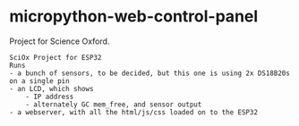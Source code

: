 # micropython-web-control-panel
Project for Science Oxford.

    SciOx Project for ESP32
    Runs
    - a bunch of sensors, to be decided, but this one is using 2x DS18B20s on a single pin
    - an LCD, which shows
        - IP address
        - alternately GC mem_free, and sensor output
    - a webserver, with all the html/js/css loaded on to the ESP32
